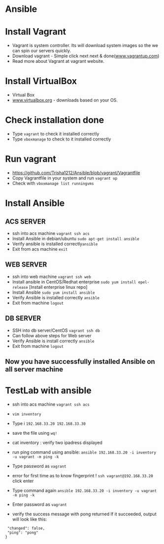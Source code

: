 # Ansible


# Install Vagrant
- Vagrant is system controller. Its will download system images so the we can spin our servers quickly.
- Download vagrant - Simple click next next & done(www.vagrantup.com)
- Read more about Vagrant at vagrant website.


# Install VirtualBox
- Virtual Box
- www.virtualbox.org - downloads based on your OS. 

# Check installation done 
- Type `vagrant` to check it installed correctly
- Type `vboxmanage` to check to it installed correctly

# Run vagrant
- https://github.com/Trisha1212/Ansible/blob/vagrant/Vagrantfile
- Copy Vagrantfile in your system and run `vagrant up`
- Check with `vboxmanage list runningvms`

# Install Ansible
## ACS SERVER
- ssh into acs machine `vagrant ssh acs` 
- Install Ansible in debian/ubuntu `sudo apt-get install ansible` 
- Verify ansible is installed correctly`ansible`
- Exit from acs machine `exit`
## WEB SERVER
- ssh into web machine `vagrant ssh web`
- Install ansible in CentOS/Redhat enterprise `sudo yum install epel-release` [Install enterprise linux repo]
- Install Ansible `sudo yum install ansible`
- Verify Ansible is installed correctly `ansible`
- Exit from machine `logout`
## DB SERVER
- SSH into db server/CentOS `vagrant ssh db`
- Can follow above steps for Web server
- Verify Ansible is install correctly `ansible`
- Exit from machine `logout`
## Now you have successfully installed Ansible on all server machine

# TestLab with ansible
- ssh into acs machine `vagrant ssh acs` 
- `vim inventory` 
- Type i 
`
192.168.33.20
192.168.33.30
`
- save the file using `wq!`
- cat inventory : verify two ipadress displayed

- run ping command using ansible: `ansible 192.168.33.20 -i inventory -u vagrant -m ping -k` <!-- k used to prompt for password --> 
- Type password as `vagrant`
- error for first time as to know fingerprint ! `ssh vagrant@192.168.33.20` click enter
- Type command again `ansible 192.168.33.20 -i inventory -u vagrant -m ping -k`
- Enter password as `vagrant`
- verify the success message with pong returned
If it succeeded, output will look like this:
```testserver | success >> {
 "changed": false,
 "ping": "pong"
}
```
